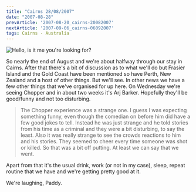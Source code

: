 ```yaml
---
title: "Cairns 28/08/2007"
date: "2007-08-28"
prevArticle: '2007-08-20_cairns-20082007'
nextArticle: '2007-09-06_cairns-06092007'
tags: Cairns - Australia
---
```

![Hello, is it me you're looking for?](/images/P8120080.JPG "Hello, is it me you're looking for?")

So nearly the end of August and we're about halfway through our stay in Cairns. After that there's a bit of discussion as to what we'll do but Frasier Island and the Gold Coast have been mentioned so have Perth, New Zealand and a host of other things. But we'll see. In other news we have a few other things that we've organised for up here. On Wednesday we're seeing Chopper and in about two weeks it's Arj Barker. Hopefully they'll be good/funny and not too disturbing.
> The Chopper experience was a strange one. I guess I was expecting something funny, even though the comedian on before him did have a few good jokes to tell. Instead he was just strange and he told stories from his time as a criminal and they were a bit disturbing, to say the least. Also it was really strange to see the crowds reactions to him and his stories. They seemed to cheer every time someone was shot or killed. So that was a bit off putting. At least we can say that we went.

Apart from that it's the usual drink, work (or not in my case), sleep, repeat routine that we have and we're getting pretty good at it.

We're laughing,
Paddy.